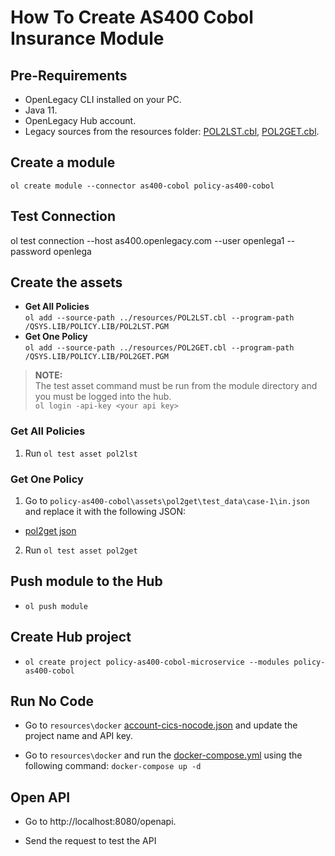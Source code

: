 # How To Create AS400 Cobol Insurance Module

## Pre-Requirements
- OpenLegacy CLI installed on your PC.
- Java 11.
- OpenLegacy Hub account.
- Legacy sources from the resources folder:
[POL2LST.cbl](./resources/POL2LST.cbl), [POL2GET.cbl](./resources/POL2GET.cbl).

## Create a module

`ol create module --connector as400-cobol policy-as400-cobol`

## Test Connection 
ol test connection --host as400.openlegacy.com --user openlega1 --password openlega

## Create the assets
- **Get All Policies**  
`ol add --source-path ../resources/POL2LST.cbl --program-path /QSYS.LIB/POLICY.LIB/POL2LST.PGM`
- **Get One Policy**  
`ol add --source-path ../resources/POL2GET.cbl --program-path /QSYS.LIB/POLICY.LIB/POL2GET.PGM`

> **NOTE:**  
> The test asset command must be run from the module directory and you must be logged into the hub.  
> `ol login -api-key <your api key>`

### Get All Policies

1. Run `ol test asset pol2lst`

### Get One Policy 
1. Go to `policy-as400-cobol\assets\pol2get\test_data\case-1\in.json` and replace it with the following JSON:

- [pol2get json](https://github.com/openlegacy/openlegacy-public-hub-demos/blob/master/as400-cobol/insurance/resources/test-json/pol2get.json)   

2. Run `ol test asset pol2get`
## Push module to the Hub

- `ol push module`

## Create Hub project

- `ol create project policy-as400-cobol-microservice --modules policy-as400-cobol`

## Run No Code

- Go to `resources\docker` [account-cics-nocode.json](./resources/docker/policy-as400-cobol-nocode.json) and update the project name and API key.

- Go to `resources\docker` and run the [docker-compose.yml](./resources/docker/docker-compose.yml) using the following command: `docker-compose up -d`

## Open API

- Go to http://localhost:8080/openapi.

- Send the request to test the API